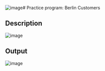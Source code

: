 ![image](https://github.com/Tan12d/PWC_RDBMS_using_Oracle/assets/100254217/8f831e7c-dc39-4d72-8889-a304e7ded21a)# Practice program: Berlin Customers

## Description

![image](https://github.com/Tan12d/PWC_RDBMS_using_Oracle/assets/100254217/92abaa42-7992-487f-9c61-18c788e9ead6)

## Output

![image](https://github.com/Tan12d/PWC_RDBMS_using_Oracle/assets/100254217/aa92e06c-e470-4e59-88c8-72cea46d15bb)
